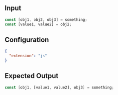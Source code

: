 
## Input
```javascript input
const [obj1, obj2, obj3] = something;
const [value1, value2] = obj2;
```

## Configuration
```json configuration
{
  "extension": "js"
}
```

## Expected Output
```javascript expected output
const [obj1, [value1, value2], obj3] = something;
```
